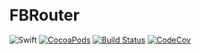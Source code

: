 # FBRouter
![Swift](https://img.shields.io/badge/Swift-5.0-orange.svg)
[![CocoaPods](http://img.shields.io/cocoapods/v/FBRouter.svg)](https://cocoapods.org/pods/FBRouter)
[![Build Status](https://github.com/devxoul/FBRouter/workflows/CI/badge.svg)](https://github.com/devxoul/FBRouter/actions)
[![CodeCov](https://img.shields.io/codecov/c/github/devxoul/FBRouter.svg)](https://codecov.io/gh/devxoul/FBRouter)
